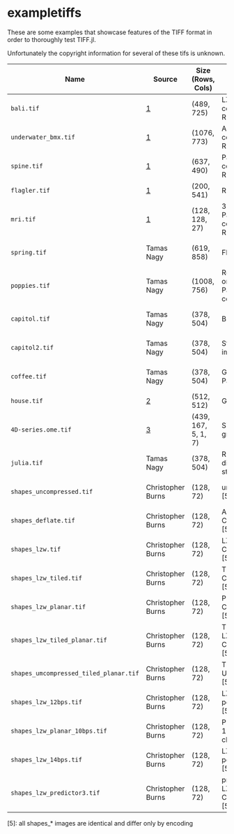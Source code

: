 # exampletiffs

These are some examples that showcase features of the TIFF format in order
to thoroughly test TIFF.jl.

Unfortunately the copyright information for several of these tifs is
unknown.

| Name                                   | Source            | Size (Rows, Cols)   | Features                                | License                                                      |
|----------------------------------------|-------------------|---------------------|-----------------------------------------|--------------------------------------------------------------|
| `bali.tif`                             | [1]               | (489, 725)          | LZW compression, RGB                    | ?                                                            |
| `underwater_bmx.tif`                   | [1]               | (1076, 773)         | Adobe Deflate compression, RGB          | ?                                                            |
| `spine.tif`                            | [1]               | (637, 490)          | Packbits compression, RGB               | ?                                                            |
| `flagler.tif`                          | [1]               | (200, 541)          | RGBA                                    | ?                                                            |
| `mri.tif`                              | [1]               | (128, 128, 27)      | 3 dimensions, Packbits compression, RGB | ?                                                            |
| `spring.tif`                           | Tamas Nagy        | (619, 858)          | Float16 RGB                             | [BSD-3-Clause](https://opensource.org/licenses/BSD-3-Clause) |
| `poppies.tif`                          | Tamas Nagy        | (1008, 756)         | Rotated orientation, Palette-colored    | [BSD-3-Clause](https://opensource.org/licenses/BSD-3-Clause) |
| `capitol.tif`                          | Tamas Nagy        | (378, 504)          | Bilevel image                           | [BSD-3-Clause](https://opensource.org/licenses/BSD-3-Clause) |
| `capitol2.tif`                         | Tamas Nagy        | (378, 504)          | Striped bilevel image                   | [BSD-3-Clause](https://opensource.org/licenses/BSD-3-Clause) |
| `coffee.tif`                           | Tamas Nagy        | (378, 504)          | Grayscale, Packbits                     | [BSD-3-Clause](https://opensource.org/licenses/BSD-3-Clause) |
| `house.tif`                            | [2]               | (512, 512)          | Gray Alpha                              | MIT license?                                                 |
| `4D-series.ome.tif`                    | [3]               | (439, 167, 5, 1, 7) | Signed integer gray type                | [CC BY 4.0](https://creativecommons.org/licenses/by/4.0/)    |
| `julia.tif`                            | Tamas Nagy        | (378, 504)          | RGB, discontiguous strips [4]           | [BSD-3-Clause](https://opensource.org/licenses/BSD-3-Clause) |
| `shapes_uncompressed.tif`              | Christopher Burns | (128, 72)           | uncompressed [5]                        | [BSD-3-Clause](https://opensource.org/licenses/BSD-3-Clause) |
| `shapes_deflate.tif`                   | Christopher Burns | (128, 72)           | Adobe Deflate Compression [5]           | [BSD-3-Clause](https://opensource.org/licenses/BSD-3-Clause) |
| `shapes_lzw.tif`                       | Christopher Burns | (128, 72)           | LZW Compression [5]                     | [BSD-3-Clause](https://opensource.org/licenses/BSD-3-Clause) |
| `shapes_lzw_tiled.tif`                 | Christopher Burns | (128, 72)           | Tiled, LZW Compression [5]              | [BSD-3-Clause](https://opensource.org/licenses/BSD-3-Clause) |
| `shapes_lzw_planar.tif`                | Christopher Burns | (128, 72)           | Planar, LZW Compression [5]             | [BSD-3-Clause](https://opensource.org/licenses/BSD-3-Clause) |
| `shapes_lzw_tiled_planar.tif`          | Christopher Burns | (128, 72)           | Tiled, Planar, LZW Compression [5]      | [BSD-3-Clause](https://opensource.org/licenses/BSD-3-Clause) |
| `shapes_umcompressed_tiled_planar.tif` | Christopher Burns | (128, 72)           | Tiled, Planar, Uncompressed [5]         | [BSD-3-Clause](https://opensource.org/licenses/BSD-3-Clause) |
| `shapes_lzw_12bps.tif`                 | Christopher Burns | (128, 72)           | LZW, 12 bits per channel [5]            | [BSD-3-Clause](https://opensource.org/licenses/BSD-3-Clause) |
| `shapes_lzw_planar_10bps.tif`          | Christopher Burns | (128, 72)           | Planar, LZW, 10 bits per channel [5]    | [BSD-3-Clause](https://opensource.org/licenses/BSD-3-Clause) |
| `shapes_lzw_14bps.tif`                 | Christopher Burns | (128, 72)           | LZW, 14 bits per channel [5]            | [BSD-3-Clause](https://opensource.org/licenses/BSD-3-Clause) |
| `shapes_lzw_predictor3.tif`            | Christopher Burns | (128, 72)           | predictor == 3, LZW Compression [5]     | [BSD-3-Clause](https://opensource.org/licenses/BSD-3-Clause) |

[1]: http://people.math.sc.edu/Burkardt/data/tif/tif.html
[2]: https://github.com/JuliaImages/TestImages.jl
[3]: https://docs.openmicroscopy.org/ome-model/6.0.0/ome-tiff/data.html
[4]: https://github.com/tlnagy/TiffImages.jl/pull/38#issuecomment-786281834
[5]: all shapes_* images are identical and differ only by encoding
